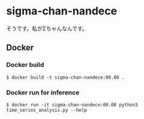 # sigma-chan-nandece
そうです。私がΣちゃんなんです。

## Docker
### Docker build
```
$ docker build -t sigma-chan-nandece:00.00 .
```

### Docker run for inference
```
$ docker run -it sigma-chan-nandece:00.00 python3 time_series_analysis.py --help
```